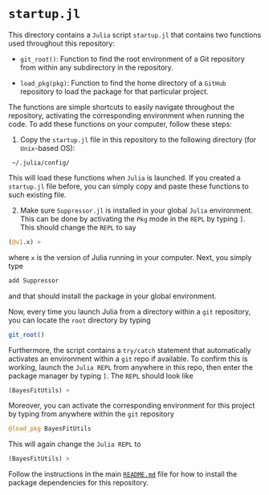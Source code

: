 # `startup.jl`

This directory contains a `Julia` script `startup.jl` that contains two
functions used throughout this repository:

- `git_root()`: Function to find the root environment of a Git repository from
  within any subdirectory in the repository.

- `load_pkg(pkg)`: Function to find the home directory of a `GitHub` repository
to load the package for that particular project.

The functions are simple shortcuts to easily navigate throughout the repository,
activating the corresponding environment when running the code. To add these
functions on your computer, follow these steps:

1. Copy the `startup.jl` file in this repository to the following directory (for
   `Unix`-based OS):
```
 ~/.julia/config/
```
This will load these functions when `Julia` is launched. If you created a
`startup.jl` file before, you can simply copy and paste these functions to such
existing file.

2. Make sure `Suppressor.jl` is installed in your global `Julia` environment.
   This can be done by activating the `Pkg` mode in the `REPL` by typing `]`.
   This should change the `REPL` to say
```julia
(@v1.x) >
```
where `x` is the version of Julia running in your computer. Next, you simply
type
```julia
add Suppressor
```
and that should install the package in your global environment.

Now, every time you launch Julia from a directory within a `git` repository, you
can locate the `root` directory by typing
```julia
git_root()
```

Furthermore, the script contains a `try/catch` statement that automatically
activates an environment within a `git` repo if available. To confirm this is
working, launch the `Julia REPL` from anywhere in this repo, then enter the
package manager by typing `]`. The `REPL` should look like
```julia
(BayesFitUtils) >
```

Moreover, you can activate the corresponding environment for this project by
typing from anywhere within the `git` repository
```julia
@load_pkg BayesFitUtils
```
This will again change the `Julia REPL` to
```julia
(BayesFitUtils) >
```

Follow the instructions in the main
[`README.md`](https://github.com/mrazomej/bayesian_fitness) file for how to
install the package dependencies for this repository.